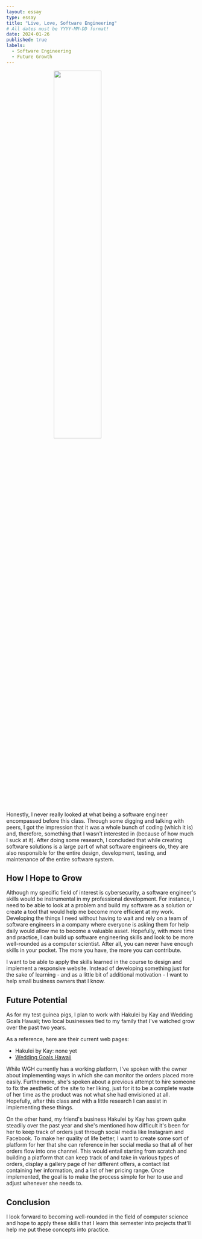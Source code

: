 ```yaml
---
layout: essay
type: essay
title: "Live, Love, Software Engineering"
# All dates must be YYYY-MM-DD format!
date: 2024-01-26
published: true
labels:
  - Software Engineering
  - Future Growth
---
```

<img class="img-fluid" src="../img/essaySE.png" width="50%" style="margin-left:25%">

Honestly, I never really looked at what being a software engineer encompassed before this class. Through some digging and talking with peers, I got the impression that it was a whole bunch of coding (which it is) and, therefore, something that I wasn't interested in (because of how much I suck at it). After doing some research, I concluded that while creating software solutions is a large part of what software engineers do, they are also responsible for the entire design, development, testing, and maintenance of the entire software system. 

## How I Hope to Grow

Although my specific field of interest is cybersecurity, a software engineer's skills would be instrumental in my professional development. For instance, I need to be able to look at a problem and build my software as a solution or create a tool that would help me become more efficient at my work. Developing the things I need without having to wait and rely on a team of software engineers in a company where everyone is asking them for help daily would allow me to become a valuable asset. Hopefully, with more time and practice, I can build up software engineering skills and look to be more well-rounded as a computer scientist. After all, you can never have enough skills in your pocket. The more you have, the more you can contribute.

I want to be able to apply the skills learned in the course to design and implement a responsive website. Instead of developing something just for the sake of learning - and as a little bit of additional motivation - I want to help small business owners that I know.

## Future Potential

As for my test guinea pigs, I plan to work with Hakulei by Kay and Wedding Goals Hawaii; two local businesses tied to my family that I've watched grow over the past two years.

As a reference, here are their current web pages: 
- Hakulei by Kay: none yet
- <a href="https://stackoverflow.com/questions/77830117/web-scraping-and-post-request-issue-unable-to-retrieve-expected-data">Wedding Goals Hawaii</a>

While WGH currently has a working platform, I've spoken with the owner about implementing ways in which she can monitor the orders placed more easily. Furthermore, she's spoken about a previous attempt to hire someone to fix the aesthetic of the site to her liking, just for it to be a complete waste of her time as the product was not what she had envisioned at all. Hopefully, after this class and with a little research I can assist in implementing these things.

On the other hand, my friend's business Hakulei by Kay has grown quite steadily over the past year and she's mentioned how difficult it's been for her to keep track of orders just through social media like Instagram and Facebook. To make her quality of life better, I want to create some sort of platform for her that she can reference in her social media so that all of her orders flow into one channel. This would entail starting from scratch and building a platform that can keep track of and take in various types of orders, display a gallery page of her different offers, a contact list containing her information, and a list of her pricing range. Once implemented, the goal is to make the process simple for her to use and adjust whenever she needs to.

## Conclusion

I look forward to becoming well-rounded in the field of computer science and hope to apply these skills that I learn this semester into projects that'll help me put these concepts into practice.
